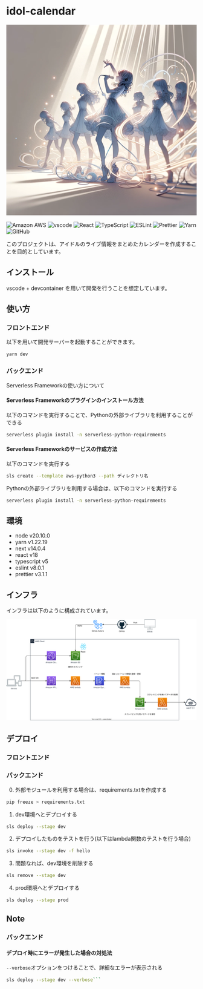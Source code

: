 # idol-calendar

![Alt text](./document/images/image.png)

![Amazon AWS](https://img.shields.io/badge/-Amazon%20AWS-232F3E.svg?logo=amazon-aws&style=flat)
![vscode](https://img.shields.io/badge/-Visual%20Studio%20Code-007ACC.svg?logo=visual-studio-code&style=flat)
![React](https://img.shields.io/badge/-React-555.svg?logo=react&style=flat)
![TypeScript](https://img.shields.io/badge/-TypeScript-007ACC.svg?logo=typescript&style=flat)
![ESLint](https://img.shields.io/badge/-ESLint-4B32C3.svg?logo=eslint&style=flat)
![Prettier](https://img.shields.io/badge/-Prettier-1A2B34.svg?logo=prettier&style=flat)
![Yarn](https://img.shields.io/badge/-Yarn-2C8EBB.svg?logo=yarn&style=flat)
![GitHub](https://img.shields.io/badge/-GitHub-181717.svg?logo=github&style=flat)

このプロジェクトは、アイドルのライブ情報をまとめたカレンダーを作成することを目的としています。

## インストール

vscode + devcontainer を用いて開発を行うことを想定しています。

## 使い方

### フロントエンド

以下を用いて開発サーバーを起動することができます。

```bash
yarn dev
```

### バックエンド

Serverless Frameworkの使い方について

#### Serverless Frameworkのプラグインのインストール方法

以下のコマンドを実行することで、Pythonの外部ライブラリを利用することができる

```bash
serverless plugin install -n serverless-python-requirements
```

#### Serverless Frameworkのサービスの作成方法

以下のコマンドを実行する

```bash
sls create --template aws-python3 --path ディレクトリ名
```

Pythonの外部ライブラリを利用する場合は、以下のコマンドを実行する

```bash
serverless plugin install -n serverless-python-requirements
```

## 環境

- node v20.10.0
- yarn v1.22.19
- next v14.0.4
- react v18
- typescript v5
- eslint v8.0.1
- prettier v3.1.1

## インフラ

インフラは以下のように構成されています。

![インフラ](./document/images/アーキテクチャ図.drawio.svg)



## デプロイ

### フロントエンド


### バックエンド

0. 外部モジュールを利用する場合は、requirements.txtを作成する
    
```bash
pip freeze > requirements.txt
```

1. dev環境へとデプロイする

```bash
sls deploy --stage dev
```

2. デプロイしたものをテストを行う(以下はlambda関数のテストを行う場合)

```bash
sls invoke --stage dev -f hello
```

3. 問題なれば、dev環境を削除する

```bash
sls remove --stage dev
```

4. prod環境へとデプロイする

```bash
sls deploy --stage prod
```

## Note

### バックエンド

#### デプロイ時にエラーが発生した場合の対処法

`--verbose`オプションをつけることで、詳細なエラーが表示される

```bash
sls deploy --stage dev --verbose```